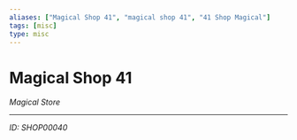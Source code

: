 ```yaml
---
aliases: ["Magical Shop 41", "magical shop 41", "41 Shop Magical"]
tags: [misc]
type: misc
---
```


# Magical Shop 41

*Magical Store*

---
*ID: SHOP00040*